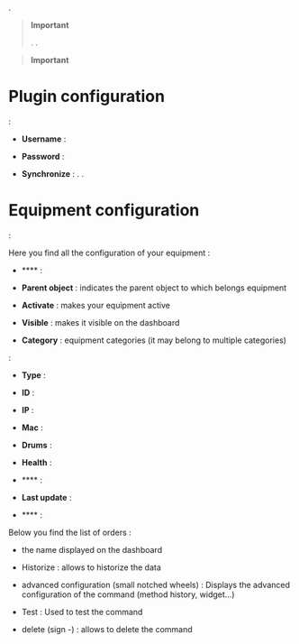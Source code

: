 
.

> **Important**
>
>. .

> **Important**
>
> 

Plugin configuration 
=======================


 :

-   **Username** : 
    

-   **Password** : 

-   **Synchronize** : 
    . 
    .

Equipment configuration 
=============================


 :

Here you find all the configuration of your equipment :

-   **** : 

-   **Parent object** : indicates the parent object to which belongs
    equipment

-   **Activate** : makes your equipment active

-   **Visible** : makes it visible on the dashboard

-   **Category** : equipment categories (it may belong to
    multiple categories)

 :

-   **Type** : 

-   **ID** : 

-   **IP** : 

-   **Mac** : 

-   **Drums** : 

-   **Health** : 

-   **** : 

-   **Last update** : 
    

-   **** : 

Below you find the list of orders :

-   the name displayed on the dashboard

-   Historize : allows to historize the data

-   advanced configuration (small notched wheels) : Displays
    the advanced configuration of the command (method
    history, widget…)

-   Test : Used to test the command

-   delete (sign -) : allows to delete the command


